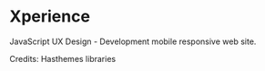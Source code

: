 # Xperience

JavaScript UX Design - Development mobile responsive web site.

Credits: Hasthemes libraries
